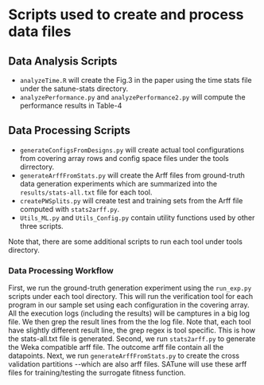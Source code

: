 # Scripts used to create and process data files

## Data Analysis Scripts

- `analyzeTime.R` will create the Fig.3 in the paper using the time stats file under the satune-stats directory.
- `analyzePerformance.py` and `analyzePerformance2.py` will compute the performance results in Table-4

## Data Processing Scripts
- `generateConfigsFromDesigns.py` will create actual tool configurations from covering array rows and config space files under the tools dirrectory.
- `generateArffFromStats.py` will create the Arff files from ground-truth data generation experiments which are summarized into the `results/stats-all.txt` file for each tool.
- `createPWSplits.py` will create test and training sets from the Arff file computed with `stats2arff.py`.
- `Utils_ML.py` and `Utils_Config.py` contain utility functions used by other three scripts.

Note that, there are some additional scripts to run each tool under tools directory.

### Data Processing Workflow
First, we run the ground-truth generation experiment using the `run_exp.py` scripts under each tool directory. This will run the verification tool for each program in our sample set using each configuration in the covering array. All the execution logs (including the results) will be camptures in a big log file.
We then grep the result lines from the the log file. Note that, each tool have slightly different result line, the grep regex is tool specific.
This is how the stats-all.txt file is generated.
Second, we run `stats2arff.py` to generate the Weka compatible arff file. The outcome arff file contain all the datapoints. 
Next, we run `generateArffFromStats.py` to create the cross validation partitions --which are also arff files.
SATune will use these arff files for training/testing the surrogate fitness function.